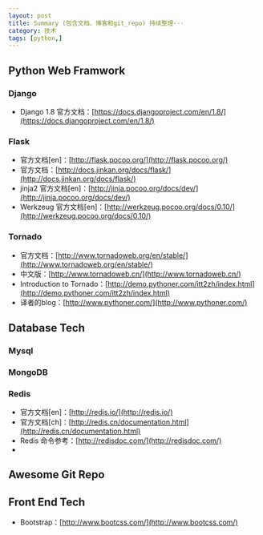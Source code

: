 ```yaml
---
layout: post                                  
title: Summary (包含文档、博客和git_repo) 持续整理···
category: 技术                                  
tags: [python,]                                   
---
```


## Python Web Framwork
### Django
* Django 1.8 官方文档：[https://docs.djangoproject.com/en/1.8/](https://docs.djangoproject.com/en/1.8/)

### Flask
* 官方文档[en]：[http://flask.pocoo.org/](http://flask.pocoo.org/)
* 官方文档：[http://docs.jinkan.org/docs/flask/](http://docs.jinkan.org/docs/flask/)
* jinja2 官方文档[en]：[http://jinja.pocoo.org/docs/dev/](http://jinja.pocoo.org/docs/dev/)
* Werkzeug 官方文档[en]：[http://werkzeug.pocoo.org/docs/0.10/](http://werkzeug.pocoo.org/docs/0.10/)

### Tornado
* 官方文档：[http://www.tornadoweb.org/en/stable/](http://www.tornadoweb.org/en/stable/)
* 中文版：[http://www.tornadoweb.cn/](http://www.tornadoweb.cn/)
* Introduction to Tornado：[http://demo.pythoner.com/itt2zh/index.html](http://demo.pythoner.com/itt2zh/index.html)
* 译者的blog：[http://www.pythoner.com/](http://www.pythoner.com/)

## Database Tech
### Mysql
### MongoDB
### Redis
* 官方文档[en]：[http://redis.io/](http://redis.io/)
* 官方文档[ch]：[http://redis.cn/documentation.html](http://redis.cn/documentation.html)
*  Redis 命令参考：[http://redisdoc.com/](http://redisdoc.com/)
*
## Awesome Git Repo

## Front End Tech
* Bootstrap：[http://www.bootcss.com/](http://www.bootcss.com/)